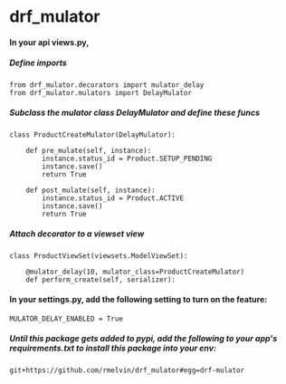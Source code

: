 # drf_mulator

#### In your api views.py,
##### Define imports
```
from drf_mulator.decorators import mulator_delay
from drf_mulator.mulators import DelayMulator
```
##### Subclass the mulator class DelayMulator and define these funcs
```
class ProductCreateMulator(DelayMulator):

    def pre_mulate(self, instance):
        instance.status_id = Product.SETUP_PENDING
        instance.save()
        return True

    def post_mulate(self, instance):
        instance.status_id = Product.ACTIVE
        instance.save()
        return True
```

##### Attach decorator to a viewset view
```
class ProductViewSet(viewsets.ModelViewSet):

    @mulator_delay(10, mulator_class=ProductCreateMulator)
    def perform_create(self, serializer):

```

#### In your settings.py, add the following setting to turn on the feature:
```
MULATOR_DELAY_ENABLED = True
```

##### Until this package gets added to pypi, add the following to your app's requirements.txt to install this package into your env:
```
git+https://github.com/rmelvin/drf_mulator#egg=drf-mulator
```

